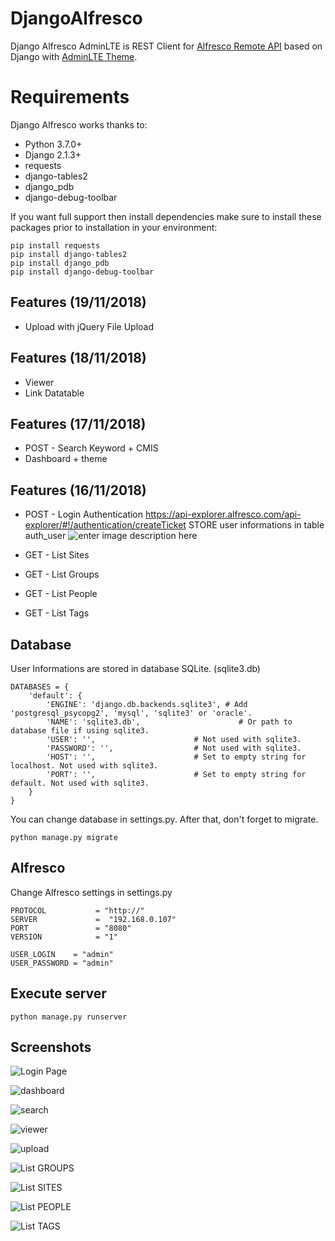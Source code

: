 # DjangoAlfresco
Django Alfresco AdminLTE is REST Client for [Alfresco Remote API](https://github.com/Alfresco/alfresco-remote-api) based on Django with [AdminLTE Theme](https://adminlte.io/).

# Requirements
Django Alfresco works thanks to:

 - Python 3.7.0+ 
 - Django 2.1.3+ 
 - requests 
 - django-tables2 
 - django_pdb
 - django-debug-toolbar

If you want full support then install dependencies make sure to install these packages prior to installation in your environment:

    pip install requests
    pip install django-tables2
    pip install django_pdb
    pip install django-debug-toolbar

## Features (19/11/2018)

- Upload with jQuery File Upload

## Features (18/11/2018)

 - Viewer
 - Link Datatable
 
## Features (17/11/2018)

 - POST - Search
   Keyword + CMIS
 - Dashboard + theme
 
## Features (16/11/2018)

 - POST - Login Authentication
   https://api-explorer.alfresco.com/api-explorer/#!/authentication/createTicket
   STORE user informations in table auth_user
   ![enter image description here](https://raw.githubusercontent.com/dcambier/djangoalfresco/master/screenshots/Database.PNG)
 
 -  GET - List Sites
 -  GET - List Groups 
 -  GET - List People 
 -  GET - List Tags

## Database

User Informations are stored in database SQLite. (sqlite3.db)

    DATABASES = {
        'default': {
            'ENGINE': 'django.db.backends.sqlite3', # Add 'postgresql_psycopg2', 'mysql', 'sqlite3' or 'oracle'.
            'NAME': 'sqlite3.db',                      # Or path to database file if using sqlite3.
            'USER': '',                      # Not used with sqlite3.
            'PASSWORD': '',                  # Not used with sqlite3.
            'HOST': '',                      # Set to empty string for localhost. Not used with sqlite3.
            'PORT': '',                      # Set to empty string for default. Not used with sqlite3.
        }
    }
You can change database in settings.py.
After that, don't forget to migrate.

    python manage.py migrate

## Alfresco

Change Alfresco settings in settings.py
    
    PROTOCOL           = "http://"
    SERVER             =  "192.168.0.107" 
    PORT               = "8080"
    VERSION            = "1"
   
    USER_LOGIN    = "admin"
    USER_PASSWORD = "admin"



## Execute server

    python manage.py runserver

## Screenshots
![Login Page](https://raw.githubusercontent.com/dcambier/djangoalfresco/master/screenshots/Login.PNG)

![dashboard](https://raw.githubusercontent.com/dcambier/djangoalfresco/master/screenshots/dashboard.PNG)

![search](https://raw.githubusercontent.com/dcambier/djangoalfresco/master/screenshots/search.PNG)

![viewer](https://raw.githubusercontent.com/dcambier/djangoalfresco/master/screenshots/viewer.PNG)

![upload](https://raw.githubusercontent.com/dcambier/djangoalfresco/master/screenshots/upload.PNG)

![List GROUPS](https://raw.githubusercontent.com/dcambier/djangoalfresco/master/screenshots/Groups.PNG)

![List SITES](https://raw.githubusercontent.com/dcambier/djangoalfresco/master/screenshots/Sites.PNG)

![List PEOPLE](https://raw.githubusercontent.com/dcambier/djangoalfresco/master/screenshots/People.PNG)

![List TAGS](https://raw.githubusercontent.com/dcambier/djangoalfresco/master/screenshots/Tags.PNG)
